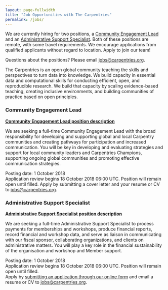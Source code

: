 ```yaml
---
layout: page-fullwidth
title: "Job Opportunities with The Carpentries"
permalink: /jobs/
---
```


We are currently hiring for two positions, a [Community Engagement Lead]({{site.url}}community-lead/) and an [Administrative Support Specialist]({{site.url}}administrator/).  Both of these positions are remote, with some travel requirements. We encourage applications from qualified applicants without regard to location. Apply to join our team!

Questions about the positions? Please email [jobs@carpentries.org](mailto:jobs@carpentries.org).

The Carpentries is an open global community teaching the skills and perspectives to turn data into knowledge. We build capacity in essential data and computational skills for conducting efficient, open, and reproducible research. We build that capacity by scaling evidence-based teaching, creating inclusive environments, and building communities of practice based on open principles.

### Community Engagement Lead


**[Community Engagement Lead position description]({{site.url}}community-lead/)**   

We are seeking a full-time Community Engagement Lead with the broad responsibility for developing and supporting global and local Carpentry communities and creating pathways for participation and increased communication. You will be key in developing and evaluating strategies and support for local community leaders and Carpentries Champions, supporting ongoing global communities and promoting effective communication strategies.

Posting date: 1 October 2018  
Application review begins 18 October 2018 06:00 UTC. Position will remain open until filled.
Apply by submitting a cover letter and your resume or CV to [jobs@carpentries.org](mailto:jobs@carpentries.org).


### Administrative Support Specialist

**[Administrative Support Specialist position description]({{site.url}}administrator/)**  

We are seeking a full-time Administrative Support Specialist to process payments for memberships and workshops, produce financial reports, record financial and workshop data, and serve as liaison in communicating with our fiscal sponsor, collaborating organizations, and clients on administrative matters. You will play a key role in the financial sustainability of the organisation and workshop and Member support.

Posting date: 1 October 2018  
Application review begins 18 October 2018 06:00 UTC. Position will remain open until filled.  
Apply by [submitting an application through our online form](https://goo.gl/forms/DvCJNWNcF2nJvsQm1) and email a resume or CV to [jobs@carpentries.org](mailto:jobs@carpentries.org).
